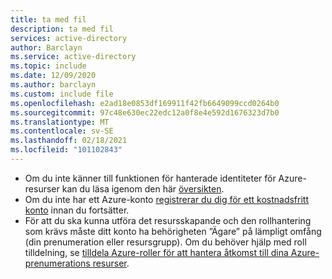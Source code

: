 ```yaml
---
title: ta med fil
description: ta med fil
services: active-directory
author: Barclayn
ms.service: active-directory
ms.topic: include
ms.date: 12/09/2020
ms.author: barclayn
ms.custom: include file
ms.openlocfilehash: e2ad18e0853df169911f42fb6649099ccd0264b0
ms.sourcegitcommit: 97c48e630ec22edc12a0f8e4e592d1676323d7b0
ms.translationtype: MT
ms.contentlocale: sv-SE
ms.lasthandoff: 02/18/2021
ms.locfileid: "101102843"
---
```

- Om du inte känner till funktionen för hanterade identiteter för Azure-resurser kan du läsa igenom den här [översikten](../articles/active-directory/managed-identities-azure-resources/overview.md). 
- Om du inte har ett Azure-konto [registrerar du dig för ett kostnadsfritt konto](https://azure.microsoft.com/free/) innan du fortsätter.
- För att du ska kunna utföra det resursskapande och den rollhantering som krävs måste ditt konto ha behörigheten ”Ägare” på lämpligt omfång (din prenumeration eller resursgrupp). Om du behöver hjälp med roll tilldelning, se [tilldela Azure-roller för att hantera åtkomst till dina Azure-prenumerations resurser](../articles/role-based-access-control/role-assignments-portal.md).